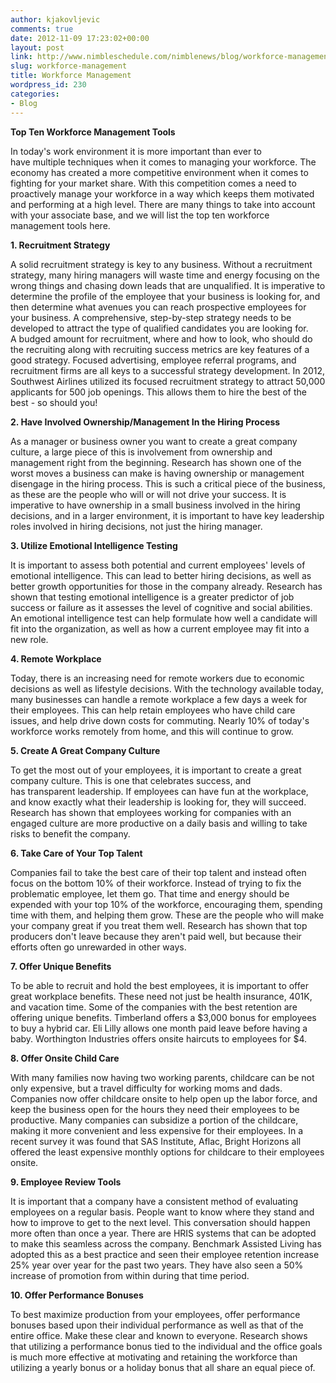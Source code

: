 ```yaml
---
author: kjakovljevic
comments: true
date: 2012-11-09 17:23:02+00:00
layout: post
link: http://www.nimbleschedule.com/nimblenews/blog/workforce-management/
slug: workforce-management
title: Workforce Management
wordpress_id: 230
categories:
- Blog
---
```


**Top Ten Workforce Management Tools**

In today's work environment it is more important than ever to have multiple techniques when it comes to managing your workforce. The economy has created a more competitive environment when it comes to fighting for your market share. With this competition comes a need to proactively manage your workforce in a way which keeps them motivated and performing at a high level. There are many things to take into account with your associate base, and we will list the top ten workforce management tools here.

**1. Recruitment Strategy**

A solid recruitment strategy is key to any business. Without a recruitment strategy, many hiring managers will waste time and energy focusing on the wrong things and chasing down leads that are unqualified. It is imperative to determine the profile of the employee that your business is looking for, and then determine what avenues you can reach prospective employees for your business. A comprehensive, step-by-step strategy needs to be developed to attract the type of qualified candidates you are looking for. A budged amount for recruitment, where and how to look, who should do the recruiting along with recruiting success metrics are key features of a good strategy. Focused advertising, employee referral programs, and recruitment firms are all keys to a successful strategy development. In 2012, Southwest Airlines utilized its focused recruitment strategy to attract 50,000 applicants for 500 job openings. This allows them to hire the best of the best - so should you!

**2. Have Involved Ownership/Management In the Hiring Process**

As a manager or business owner you want to create a great company culture, a large piece of this is involvement from ownership and management right from the beginning. Research has shown one of the worst moves a business can make is having ownership or management disengage in the hiring process. This is such a critical piece of the business, as these are the people who will or will not drive your success. It is imperative to have ownership in a small business involved in the hiring decisions, and in a larger environment, it is important to have key leadership roles involved in hiring decisions, not just the hiring manager.

**3. Utilize Emotional Intelligence Testing**

It is important to assess both potential and current employees' levels of emotional intelligence. This can lead to better hiring decisions, as well as better growth opportunities for those in the company already. Research has shown that testing emotional intelligence is a greater predictor of job success or failure as it assesses the level of cognitive and social abilities. An emotional intelligence test can help formulate how well a candidate will fit into the organization, as well as how a current employee may fit into a new role.

**4. Remote Workplace**

Today, there is an increasing need for remote workers due to economic decisions as well as lifestyle decisions. With the technology available today, many businesses can handle a remote workplace a few days a week for their employees. This can help retain employees who have child care issues, and help drive down costs for commuting. Nearly 10% of today's workforce works remotely from home, and this will continue to grow.

**5. Create A Great Company Culture**

To get the most out of your employees, it is important to create a great company culture. This is one that celebrates success, and has transparent leadership. If employees can have fun at the workplace, and know exactly what their leadership is looking for, they will succeed. Research has shown that employees working for companies with an engaged culture are more productive on a daily basis and willing to take risks to benefit the company.

**6. Take Care of Your Top Talent**

Companies fail to take the best care of their top talent and instead often focus on the bottom 10% of their workforce. Instead of trying to fix the problematic employee, let them go. That time and energy should be expended with your top 10% of the workforce, encouraging them, spending time with them, and helping them grow. These are the people who will make your company great if you treat them well. Research has shown that top producers don't leave because they aren't paid well, but because their efforts often go unrewarded in other ways.

**7. Offer Unique Benefits**

To be able to recruit and hold the best employees, it is important to offer great workplace benefits. These need not just be health insurance, 401K, and vacation time. Some of the companies with the best retention are offering unique benefits. Timberland offers a $3,000 bonus for employees to buy a hybrid car. Eli Lilly allows one month paid leave before having a baby. Worthington Industries offers onsite haircuts to employees for $4.

**8. Offer Onsite Child Care**

With many families now having two working parents, childcare can be not only expensive, but a travel difficulty for working moms and dads. Companies now offer childcare onsite to help open up the labor force, and keep the business open for the hours they need their employees to be productive. Many companies can subsidize a portion of the childcare, making it more convenient and less expensive for their employees. In a recent survey it was found that SAS Institute, Aflac, Bright Horizons all offered the least expensive monthly options for childcare to their employees onsite.

**9. Employee Review Tools**

It is important that a company have a consistent method of evaluating employees on a regular basis. People want to know where they stand and how to improve to get to the next level. This conversation should happen more often than once a year. There are HRIS systems that can be adopted to make this seamless across the company. Benchmark Assisted Living has adopted this as a best practice and seen their employee retention increase 25% year over year for the past two years. They have also seen a 50% increase of promotion from within during that time period.

**10. Offer Performance Bonuses**

To best maximize production from your employees, offer performance bonuses based upon their individual performance as well as that of the entire office. Make these clear and known to everyone. Research shows that utilizing a performance bonus tied to the individual and the office goals is much more effective at motivating and retaining the workforce than utilizing a yearly bonus or a holiday bonus that all share an equal piece of.
